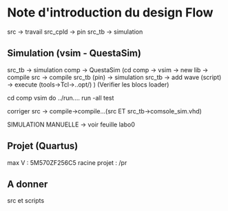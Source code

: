 # Note d'introduction du design Flow

src       ->  travail
src_cpld  ->  pin
src_tb    ->  simulation

## Simulation (vsim - QuestaSim)
src_tb    ->  simulation
comp      -> QuestaSim (cd comp -> vsim -> new lib -> compile src -> compile src_tb (pin) -> simulation src_tb -> add wave (script) -> execute (tools->Tcl->..opt/) )
(Verifier les blocs loader)

cd comp
vsim
do ../run....
run -all
test

corriger src -> compile->compile...(src ET src_tb->comsole_sim.vhd)

SIMULATION MANUELLE -> voir feuille labo0


## Projet (Quartus)
max V : 		5M570ZF256C5
racine projet : /pr

## A donner
src et scripts

